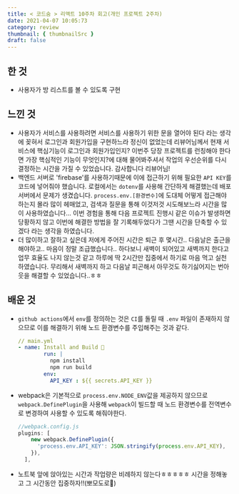 ```yaml
---
title: < 코드숨 > 리액트 10주차 회고(개인 프로젝트 2주차)
date: 2021-04-07 10:05:73
category: review
thumbnail: { thumbnailSrc }
draft: false
---
```


## 한 것
- 사용자가 방 리스트를 볼 수 있도록 구현

## 느낀 것
- 사용자가 서비스를 사용하려면 서비스를 사용하기 위한 문을 열어야 된다 라는 생각에 꽂혀서 로그인과 회원가입을 구현하느라 정신이 없었는데 리뷰어님께서 현재 서비스에 핵심기능이 로그인과 회원가입인지? 이번주 당장 프로젝트를 런칭해야 한다면 가장 핵심적인 기능이 무엇인지?에 대해 물어봐주셔서 작업의 우선순위를 다시 결정하는 시간을 가질 수 있었습니다. 감사합니다 리뷰어님!
- 백엔드 서버로 'firebase'를 사용하기때문에 이에 접근하기 위해 필요한 `API KEY`를 코드에 넣어줘야 했습니다. 로컬에서는 `dotenv`를 사용해 간단하게 해결했는데 배포서버에서 문제가 생겼습니다. `process.env.[환경변수]`에 도대체 어떻게 접근해야 하는지 몰라 많이 헤매었고, 검색과 질문을 통해 이것저것 시도해보느라 시간을 많이 사용하였습니다... 이번 경험을 통해 다음 프로젝트 진행시 같은 이슈가 발생하면 당황하지 않고 이번에 해결한 방법을 잘 기록해두었다가 그땐 시간을 단축할 수 있겠다 라는 생각을 하였습니다.
- 더 많이하고 잘하고 싶은데 저에게 주어진 시간은 퇴근 후 몇시간.. 다음날은 출근을 해야하고.. 마음이 정말 조급했습니다.. 하다보니 새벽이 되어있고 새벽까지 한다고 업무 효율도 나지 않는것 같고 하루에 딱 2시간만 집중에서 하기로 마음 먹고 실천하였습니다. 무리해서 새벽까지 하고 다음날 피곤해서 아무것도 하기싫어지는 번아웃을 해결할 수 있었습니다..ㅎㅎ

## 배운 것
- `github actions`에서 `env`를 정의하는 것은 `CI`를 돌릴 때 `.env` 파일이 존재하지 않으므로 이를 해결하기 위해 노드 환경변수를 주입해주는 것과 같다.
  ```yml
  // main.yml
  - name: Install and Build 🔧 
          run: |
            npm install
            npm run build
          env:
            API_KEY : ${{ secrets.API_KEY }}
  ```
- webpack은 기본적으로 `process.env.NODE_ENV`값을 제공하지 않으므로 `webpack.DefinePlugin`을 사용해 `webpack`이 빌드할 때 노드 환경변수를 전역변수로 변경하여 사용할 수 있도록 해줘야한다.
  ```js
  //webpack.config.js
  plugins: [
      new webpack.DefinePlugin({
        'process.env.API_KEY': JSON.stringify(process.env.API_KEY),
      }),
    ],
  ```
- 노트북 앞에 앉아있는 시간과 작업량은 비례하지 않는다ㅎㅎㅎㅎㅎ 시간을 정해놓고 그 시간동안 집중하자!!(뽀모도로🍎)
